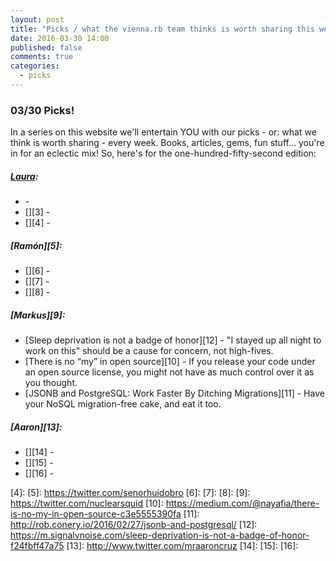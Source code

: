 ```yaml
---
layout: post
title: "Picks / what the vienna.rb team thinks is worth sharing this week"
date: 2016-03-30 14:00
published: false
comments: true
categories:
  - picks
---
```


### 03/30 Picks!

In a series on this website we'll entertain YOU with our picks - or: what we think is worth sharing - every week.
Books, articles, gems, fun stuff... you're in for an eclectic mix! So, here's for the one-hundred-fifty-second edition:

##### [Laura][1]:
- [][2] - 
- [][3] - 
- [][4] - 

##### [Ramón][5]:
- [][6] - 
- [][7] - 
- [][8] - 

##### [Markus][9]:
- [Sleep deprivation is not a badge of honor][12] - "I stayed up all night to work on this" should be a cause for concern, not high-fives.
- [There is no “my” in open source][10] - If you release your code under an open source license, you might not have as much control over it as you thought.
- [JSONB and PostgreSQL: Work Faster By Ditching Migrations][11] - Have your NoSQL migration-free cake, and eat it too.

##### [Aaron][13]:
- [][14] - 
- [][15] - 
- [][16] - 

[1]: http://www.twitter.com/alicetragedy
[2]: 
[3]: 
[4]: 
[5]: https://twitter.com/senorhuidobro
[6]:
[7]:
[8]:
[9]: https://twitter.com/nuclearsquid
[10]: https://medium.com/@nayafia/there-is-no-my-in-open-source-c3e5555390fa
[11]: http://rob.conery.io/2016/02/27/jsonb-and-postgresql/
[12]: https://m.signalvnoise.com/sleep-deprivation-is-not-a-badge-of-honor-f24fbff47a75
[13]: http://www.twitter.com/mraaroncruz
[14]:
[15]:
[16]:

